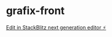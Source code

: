 # grafix-front

[Edit in StackBlitz next generation editor ⚡️](https://stackblitz.com/~/github.com/IbrohimMirxoshimov/grafix-front)